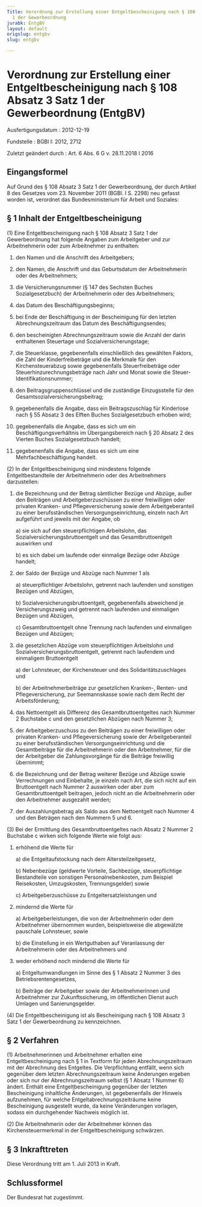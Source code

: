```yaml
---
Title: Verordnung zur Erstellung einer Entgeltbescheinigung nach § 108 Absatz 3 Satz
  1 der Gewerbeordnung
jurabk: EntgBV
layout: default
origslug: entgbv
slug: entgbv

---
```


# Verordnung zur Erstellung einer Entgeltbescheinigung nach § 108 Absatz 3 Satz 1 der Gewerbeordnung (EntgBV)

Ausfertigungsdatum
:   2012-12-19

Fundstelle
:   BGBl I: 2012, 2712

Zuletzt geändert durch
:   Art. 6 Abs. 6 G v. 28.11.2018 I 2016


## Eingangsformel

Auf Grund des § 108 Absatz 3 Satz 1 der Gewerbeordnung, der durch
Artikel 8 des Gesetzes vom 23. November 2011 (BGBl. I S. 2298) neu
gefasst worden ist, verordnet das Bundesministerium für Arbeit und
Soziales:


## § 1 Inhalt der Entgeltbescheinigung

(1) Eine Entgeltbescheinigung nach § 108 Absatz 3 Satz 1 der
Gewerbeordnung hat folgende Angaben zum Arbeitgeber und zur
Arbeitnehmerin oder zum Arbeitnehmer zu enthalten:

1.  den Namen und die Anschrift des Arbeitgebers;


2.  den Namen, die Anschrift und das Geburtsdatum der Arbeitnehmerin oder
    des Arbeitnehmers;


3.  die Versicherungsnummer (§ 147 des Sechsten Buches Sozialgesetzbuch)
    der Arbeitnehmerin oder des Arbeitnehmers;


4.  das Datum des Beschäftigungsbeginns;


5.  bei Ende der Beschäftigung in der Bescheinigung für den letzten
    Abrechnungszeitraum das Datum des Beschäftigungsendes;


6.  den bescheinigten Abrechnungszeitraum sowie die Anzahl der darin
    enthaltenen Steuertage und Sozialversicherungstage;


7.  die Steuerklasse, gegebenenfalls einschließlich des gewählten Faktors,
    die Zahl der Kinderfreibeträge und die Merkmale für den
    Kirchensteuerabzug sowie gegebenenfalls Steuerfreibeträge oder
    Steuerhinzurechnungsbeträge nach Jahr und Monat sowie die Steuer-
    Identifikationsnummer;


8.  den Beitragsgruppenschlüssel und die zuständige Einzugsstelle für den
    Gesamtsozialversicherungsbeitrag;


9.  gegebenenfalls die Angabe, dass ein Beitragszuschlag für Kinderlose
    nach § 55 Absatz 3 des Elften Buches Sozialgesetzbuch erhoben wird;


10. gegebenenfalls die Angabe, dass es sich um ein
    Beschäftigungsverhältnis im Übergangsbereich nach § 20 Absatz 2 des
    Vierten Buches Sozialgesetzbuch handelt;


11. gegebenenfalls die Angabe, dass es sich um eine Mehrfachbeschäftigung
    handelt.




(2) In der Entgeltbescheinigung sind mindestens folgende
Entgeltbestandteile der Arbeitnehmerin oder des Arbeitnehmers
darzustellen:

1.  die Bezeichnung und der Betrag sämtlicher Bezüge und Abzüge, außer den
    Beiträgen und Arbeitgeberzuschüssen zu einer freiwilligen oder
    privaten Kranken- und Pflegeversicherung sowie dem Arbeitgeberanteil
    zu einer berufsständischen Versorgungseinrichtung, einzeln nach Art
    aufgeführt und jeweils mit der Angabe, ob

    a)  sie sich auf den steuerpflichtigen Arbeitslohn, das
        Sozialversicherungsbruttoentgelt und das Gesamtbruttoentgelt auswirken
        und


    b)  es sich dabei um laufende oder einmalige Bezüge oder Abzüge handelt;





2.  der Saldo der Bezüge und Abzüge nach Nummer 1 als

    a)  steuerpflichtiger Arbeitslohn, getrennt nach laufenden und sonstigen
        Bezügen und Abzügen,


    b)  Sozialversicherungsbruttoentgelt, gegebenenfalls abweichend je
        Versicherungszweig und getrennt nach laufenden und einmaligen Bezügen
        und Abzügen,


    c)  Gesamtbruttoentgelt ohne Trennung nach laufenden und einmaligen
        Bezügen und Abzügen;





3.  die gesetzlichen Abzüge vom steuerpflichtigen Arbeitslohn und
    Sozialversicherungsbruttoentgelt, getrennt nach laufendem und
    einmaligem Bruttoentgelt

    a)  der Lohnsteuer, der Kirchensteuer und des Solidaritätszuschlages und


    b)  der Arbeitnehmerbeiträge zur gesetzlichen Kranken-, Renten- und
        Pflegeversicherung, zur Seemannskasse sowie nach dem Recht der
        Arbeitsförderung;





4.  das Nettoentgelt als Differenz des Gesamtbruttoentgeltes nach Nummer 2
    Buchstabe c und den gesetzlichen Abzügen nach Nummer 3;


5.  der Arbeitgeberzuschuss zu den Beiträgen zu einer freiwilligen oder
    privaten Kranken- und Pflegeversicherung sowie der Arbeitgeberanteil
    zu einer berufsständischen Versorgungseinrichtung und die
    Gesamtbeiträge für die Arbeitnehmerin oder den Arbeitnehmer, für die
    der Arbeitgeber die Zahlungsvorgänge für die Beiträge freiwillig
    übernimmt;


6.  die Bezeichnung und der Betrag weiterer Bezüge und Abzüge sowie
    Verrechnungen und Einbehalte, je einzeln nach Art, die sich nicht auf
    ein Bruttoentgelt nach Nummer 2 auswirken oder aber zum
    Gesamtbruttoentgelt beitragen, jedoch nicht an die Arbeitnehmerin oder
    den Arbeitnehmer ausgezahlt werden;


7.  der Auszahlungsbetrag als Saldo aus dem Nettoentgelt nach Nummer 4 und
    den Beträgen nach den Nummern 5 und 6.




(3) Bei der Ermittlung des Gesamtbruttoentgeltes nach Absatz 2 Nummer
2 Buchstabe c wirken sich folgende Werte wie folgt aus:

1.  erhöhend die Werte für

    a)  die Entgeltaufstockung nach dem Altersteilzeitgesetz,


    b)  Nebenbezüge (geldwerte Vorteile, Sachbezüge, steuerpflichtige
        Bestandteile von sonstigen Personalnebenkosten, zum Beispiel
        Reisekosten, Umzugskosten, Trennungsgelder) sowie


    c)  Arbeitgeberzuschüsse zu Entgeltersatzleistungen und





2.  mindernd die Werte für

    a)  Arbeitgeberleistungen, die von der Arbeitnehmerin oder dem
        Arbeitnehmer übernommen wurden, beispielsweise die abgewälzte
        pauschale Lohnsteuer, sowie


    b)  die Einstellung in ein Wertguthaben auf Veranlassung der
        Arbeitnehmerin oder des Arbeitnehmers und





3.  weder erhöhend noch mindernd die Werte für

    a)  Entgeltumwandlungen im Sinne des § 1 Absatz 2 Nummer 3 des
        Betriebsrentengesetzes,


    b)  Beiträge der Arbeitgeber sowie der Arbeitnehmerinnen und Arbeitnehmer
        zur Zukunftssicherung, im öffentlichen Dienst auch Umlagen und
        Sanierungsgelder.







(4) Die Entgeltbescheinigung ist als Bescheinigung nach § 108 Absatz 3
Satz 1 der Gewerbeordnung zu kennzeichnen.


## § 2 Verfahren

(1) Arbeitnehmerinnen und Arbeitnehmer erhalten eine
Entgeltbescheinigung nach § 1 in Textform für jeden
Abrechnungszeitraum mit der Abrechnung des Entgeltes. Die
Verpflichtung entfällt, wenn sich gegenüber dem letzten
Abrechnungszeitraum keine Änderungen ergeben oder sich nur der
Abrechnungszeitraum selbst (§ 1 Absatz 1 Nummer 6) ändert. Enthält
eine Entgeltbescheinigung gegenüber der letzten Bescheinigung
inhaltliche Änderungen, ist gegebenenfalls der Hinweis aufzunehmen,
für welche Entgeltabrechnungszeiträume keine Bescheinigung ausgestellt
wurde, da keine Veränderungen vorlagen, sodass ein durchgehender
Nachweis möglich ist.

(2) Die Arbeitnehmerin oder der Arbeitnehmer können das
Kirchensteuermerkmal in der Entgeltbescheinigung schwärzen.


## § 3 Inkrafttreten

Diese Verordnung tritt am 1. Juli 2013 in Kraft.


## Schlussformel

Der Bundesrat hat zugestimmt.

